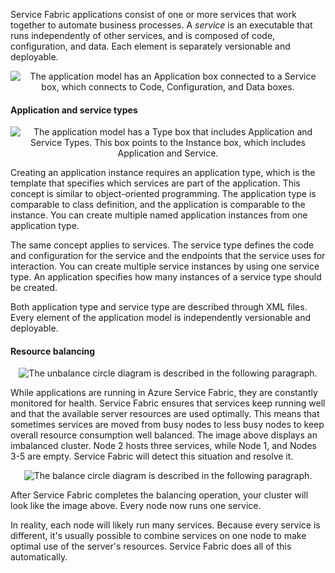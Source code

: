 

Service Fabric applications consist of one or more services that work together to automate business processes. A *service* is an executable that runs independently of other services, and is composed of code, configuration, and data. Each element is separately versionable and deployable. 


<p style="text-align:center;"><img src="../Linked_Image_Files/3.1.1_application-model.png" alt="The application model has an Application box connected to a Service box, which connects to Code, Configuration, and Data boxes."></p>

#### Application and service types

<p style="text-align:center;"><img src="../Linked_Image_Files/3.1.1_Types_and_instances.png" alt="The application model has a Type box that includes Application and Service Types. This box points to the Instance box, which includes Application and Service."></p>


Creating an application instance requires an application type, which is the template that specifies which services are part of the application. This concept is similar to object-oriented programming. The application type is comparable to class definition, and the application is comparable to the instance. You can create multiple named application instances from one application type.

The same concept applies to services. The service type defines the code and configuration for the service and the endpoints that the service uses for interaction. You can create multiple service instances by using one service type. An application specifies how many instances of a service type should be created.

Both application type and service type are described through XML files. Every element of the application model is independently versionable and deployable.

#### Resource balancing


<p style="text-align:center;"><img src="../Linked_Image_Files/3.1.1_unbalanced_cluster.png" alt="The unbalance circle diagram is described in the following paragraph."></p>

While applications are running in Azure Service Fabric, they are constantly monitored for health. Service Fabric ensures that services keep running well and that the available server resources are used optimally. This means that sometimes services are moved from busy nodes to less busy nodes to keep overall resource consumption well balanced. The image above displays an imbalanced cluster. Node 2 hosts three services, while Node 1, and Nodes 3-5 are empty. Service Fabric will detect this situation and resolve it.

<p style="text-align:center;"><img src="../Linked_Image_Files/3.1.1_balanced_cluster.png" alt="The balance circle diagram is described in the following paragraph."></p>

After Service Fabric completes the balancing operation, your cluster will look like the image above. Every node now runs one service.

In reality, each node will likely run many services. Because every service is different, it's usually possible to combine services on one node to make optimal use of the server's resources. Service Fabric does all of this automatically.
